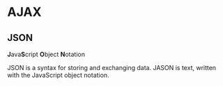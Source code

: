 # AJAX

## JSON

<b>J</b>ava<b>S</b>cript <b>O</b>bject <b>N</b>otation

JSON is a syntax for storing and exchanging data. JASON is text, written with the JavaScript object notation.


``` JavaScript


```
